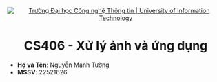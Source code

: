 <p align="center">
  <a href="https://www.uit.edu.vn/" title="Trường Đại học Công nghệ Thông tin" style="border: 5;">
    <img src="https://i.imgur.com/WmMnSRt.png" alt="Trường Đại học Công nghệ Thông tin | University of Information Technology">
  </a>
</p>

<!-- Title -->
<h1 align="center"><b>CS406 - Xử lý ảnh và ứng dụng</b></h1>

- **Họ và Tên**: Nguyễn Mạnh Tường
- **MSSV**: 22521626

